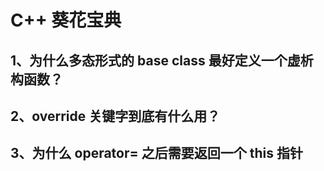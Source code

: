 # C++ 葵花宝典

## 1、为什么多态形式的 base class 最好定义一个虚析构函数？

## 2、override 关键字到底有什么用？

## 3、为什么 operator= 之后需要返回一个 this 指针

